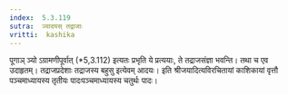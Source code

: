 ```yaml
---
index:  5.3.119
sutra:  ञ्यादयस् तद्राजाः
vritti:  kashika 
---
```


पूगाञ् ञ्यो ऽग्रामणीपूर्वात् (*5,3.112) इत्यतः प्रभृति ये प्रत्ययाः, ते तद्राजसंज्ञा भवन्ति। तथा च एव उदाहृतम्। तद्राजप्रदेशाः तद्राजस्य बहुसु इत्येवम् आदयः। इति श्रीजयादित्यविरचितायां काशिकायां वृत्तौ पञ्चमाध्यायस्य तृतीयः पादःपञ्चमाध्यायस्य चतुर्थः पादः।

